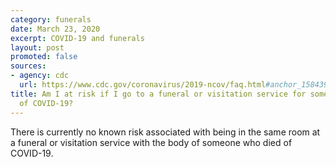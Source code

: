 ```yaml
---
category: funerals
date: March 23, 2020
excerpt: COVID-19 and funerals
layout: post
promoted: false
sources:
- agency: cdc
  url: https://www.cdc.gov/coronavirus/2019-ncov/faq.html#anchor_1584390222777
title: Am I at risk if I go to a funeral or visitation service for someone who died
  of COVID-19?
---
```


There is currently no known risk associated with being in the same room at a funeral or visitation service with the body of someone who died of COVID-19.
